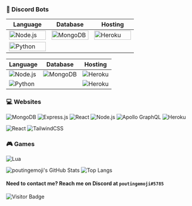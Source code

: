 
### 🤖 Discord Bots  


<table>
<thead>
  <tr>
    <th>Language</th>
    <th>Database</th>
    <th>Hosting</th>
  </tr>
</thead>
<tbody>
  <tr>
    <td><img src="https://img.shields.io/badge/node.js%20-%2343853D.svg?&style=for-the-badge&logo=node.js&logoColor=white" alt="Node.js" width="100" height="25"></td>
    <td><img src="https://img.shields.io/badge/MongoDB-%234ea94b.svg?&amp;style=for-the-badge&amp;logo=mongodb&amp;logoColor=white" alt="MongoDB" width="100" height="25"></td>
    <td><img src="https://img.shields.io/badge/heroku%20-%23430098.svg?&style=for-the-badge&logo=heroku&logoColor=white" alt="Heroku" width="100" height="25"></td></td>
  </tr>
  <tr>
    <td><img src="https://img.shields.io/badge/python%20-%2314354C.svg?&style=for-the-badge&logo=python&logoColor=white" alt="Python" width="100" height="25"></td>
    <td></td>
    <td></td>
  </tr>
</tbody>
</table>

| Language  | Database | Hosting |
| --- | --- | --- |
| ![Node.js](https://img.shields.io/badge/node.js%20-%2343853D.svg?&style=for-the-badge&logo=node.js&logoColor=white)  | ![MongoDB](https://img.shields.io/badge/MongoDB-%234ea94b.svg?&style=for-the-badge&logo=mongodb&logoColor=white)  |  ![Heroku](https://img.shields.io/badge/heroku%20-%23430098.svg?&style=for-the-badge&logo=heroku&logoColor=white)  |
| ![Python](https://img.shields.io/badge/python%20-%2314354C.svg?&style=for-the-badge&logo=python&logoColor=white)  |      | ![Heroku](https://img.shields.io/badge/heroku%20-%23430098.svg?&style=for-the-badge&logo=heroku&logoColor=white)

### 💻 Websites  
![MongoDB](https://img.shields.io/badge/MongoDB-%234ea94b.svg?&style=for-the-badge&logo=mongodb&logoColor=white)
![Express.js](https://img.shields.io/badge/express.js%20-%23404d59.svg?&style=for-the-badge)
![React](https://img.shields.io/badge/react%20-%2320232a.svg?&style=for-the-badge&logo=react&logoColor=%2361DAFB)
![Node.js](https://img.shields.io/badge/node.js%20-%2343853D.svg?&style=for-the-badge&logo=node.js&logoColor=white)
![Apollo GraphQL](https://img.shields.io/badge/-Apollo%20GraphQL-311C87?style=for-the-badge&logo=apollo-graphql)
![Heroku](https://img.shields.io/badge/heroku%20-%23430098.svg?&style=for-the-badge&logo=heroku&logoColor=white)

![React](https://img.shields.io/badge/react%20-%2320232a.svg?&style=for-the-badge&logo=react&logoColor=%2361DAFB)
![TailwindCSS](https://img.shields.io/badge/tailwindcss%20-%2338B2AC.svg?&style=for-the-badge&logo=tailwind-css&logoColor=white)


### 🎮 Games  
![Lua](https://img.shields.io/badge/lua-%232C2D72.svg?&style=for-the-badge&logo=lua&logoColor=white)

![poutingemoji's GitHub Stats](https://github-readme-stats.vercel.app/api?username=poutingemoji&theme=dark&show_icons=true&hide_border=true)
![Top Langs](https://github-readme-stats.vercel.app/api/top-langs/?username=poutingemoji&theme=dark&show_icons=true&hide_border=true&layout=compact)

#### Need to contact me? Reach me on Discord at `poutingemoji#5785`

![Visitor Badge](https://visitor-badge.laobi.icu/badge?page_id=poutingemoji.poutingemoji)

